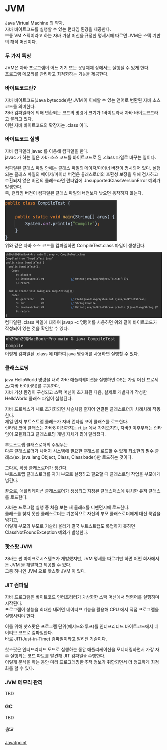 # JVM

Java Virtual Machine 의 약자.  
자바 바이트코드를 실행할 수 있는 런타임 환경을 제공한다.    
보통 VM 스펙이라고 하는 자바 가상 머신을 규정한 명세서에 따르면 JVM은 스택 기반의 해석 머신이다.

### 두 가지 특징
JVM은 자바 프로그램이 어느 기기 또는 운영체제 상에서도 실행될 수 있게 한다.  
프로그램 메모리를 관리하고 최적화하는 기능을 제공한다.  

### 바이트코드란?

자바 바이트코드(Java bytecode)란 JVM 이 이해할 수 있는 언어로 변환된 자바 소스 코드를 의미한다.  
자바 컴파일러에 의해 변환되는 코드의 명령어 크기가 1바이트라서 자바 바이트코드라고 불리고 있다.  
이런 자바 바이트코드의 확장자는 .class 이다.

### 바이트코드 실행

자바 컴파일러 javac 를 이용해 컴파일을 한다.  
javac 가 하는 일은 자바 소스 코드를 바이트코드로 된 .class 파일로 바꾸는 일이다.  

컴파일된 클래스 파일 안에는 클래스 파일의 메이저/마이너 버전이 명시되어 있다.
실행되는 클래스 파일의 메이저/마이너 버전은 클래스로더의 호환성 보장을 위해 검사하고 호환되지 않은 버전의 클래스라면 런타임에 UnsupportedClassVersionError 예외가 발생한다.  
죽, 런타임 버전이 컴파일된 클래스 파일의 버전보다 낮으면 동작하지 않는다.

![자바코드](images/IMG_compile_01.png)  
위와 같은 자바 소스 코드를 컴파일하면 CompileTest.class 파일이 생성된다.    

![javap](images/IMG_compile_02.png)
컴파일된 .class 파일에 대하여 javap -c 명령어를 사용하면 위와 같이 바이트코드가 작성되어 있는 것을 확인할 수 있다.  

![java실행](images/IMG_compile_03.png)  
이렇게 컴파일된 .class 에 대하여 java 명령어를 사용하면 실행할 수 있다.  

### 클래스로딩

java HelloWorld 명령을 내려 자바 애플리케이션을 실행하면 OS는 가상 머신 프로세스(자바 바이너리)를 구동한다.  
자바 가상 환경이 구성되고 스택 머신이 초기화된 다음, 실제로 개발자가 작성한 HelloWorld 클래스 파일이 실행된다.

자바 프로세스가 새로 초기화되면 사슬처럼 줄지어 연결된 클래스로더가 차례차례 작동한다.  
제일 먼저 부트스트랩 클래스가 자바 런타임 코어 클래스를 로드한다.  
런타임 코어 클래스는 자바8 이전까지는 rt.jar 에서 가져오지만, 자바9 이후부터는 런타임이 모듈화되고 클래스로딩 개념 자체가 많이 달라졌다.

부트스트랩 클래스로더의 주임무는  
다른 클래스로더가 나머지 시스템에 필요한 클래스를 로드할 수 있게 최소한의 필수 클래스(ex. java.lang.Object, Class, Classloader)만 로드하는 것이다.

그다음, 확장 클래스로더가 생긴다.  
부트스트랩 클래스로더를 자기 부모로 설정하고 필요할 때 클래스로딩 작업을 부모에게 넘긴다.

끝으로, 애플리케이션 클래스로더가 생성되고 지정된 클래스패스에 위치한 유저 클래스를 로드한다.

자바는 프로그램 실행 중 처음 보는 새 클래스를 디펜던시에 로드한다.  
클래스를 찾지 못한 클래스로더는 기본적으로 자신의 부모 클래스로더에게 대신 룩업을 넘기고,  
이렇게 부모의 부모로 거슬러 올라가 결국 부트스트랩도 룩업하지 못하면 ClassNotFoundException 예외가 발생한다.

### 핫스팟 JVM

자바는 썬 마이크로시스템즈가 개발했지만, JVM 명세를 따르기만 하면 어떤 회사에서든 JVM 을 개발하고 제공할 수 있다.  
그중 하나인 JVM 으로 핫스팟 JVM 이 있다.  

### JIT 컴파일

자바 프로그램은 바이트코드 인터프리터가 가상화한 스택 머신에서 명령어를 실행하며 시작된다.  
프로그램이 성능을 최대한 내려면 네이티브 기능을 활용해 CPU 에서 직접 프로그램을 실행시켜야 한다.  

이를 위해 핫스팟은 프로그램 단위(메서드와 루프)를 인터프리티드 바이트코드에서 네이티브 코드로 컴파일한다.  
바로 JIT(Just-in-Time) 컴파일이라고 알려진 기술이다.  

핫스팟은 인터프리티드 모드로 실행하는 동안 애플리케이션을 모니터링하면서 가장 자주 실행되는 코드 파트를 발견해 JIT 컴파일을 수행한다.  
이렇게 분석을 하는 동안 미리 프로그래밍한 추적 정보가 취합되면서 더 정교하게 최정화를 할 수 있다.


### JVM 메모리 관리
TBD

### GC
TBD

##### 참고
[Javatpoint](https://www.javatpoint.com/jvm-java-virtual-machine)
